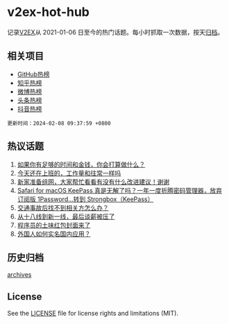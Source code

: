 # v2ex-hot-hub

 记录[V2EX](https://www.v2ex.com/)从 2021-01-06 日至今的热门话题。每小时抓取一次数据，按天[归档](archives)。
 
 ## 相关项目

- [GitHub热榜](https://github.com/snaildev/github-hot-hub)
- [知乎热榜](https://github.com/snaildev/zhihu-hot-hub)
- [微博热榜](https://github.com/snaildev/weibo-hot-hub)
- [头条热榜](https://github.com/snaildev/toutiao-hot-hub)
- [抖音热榜](https://github.com/snaildev/douyin-hot-hub)


 `更新时间：2024-02-08 09:37:59 +0800`

## 热议话题

1. [如果你有足够的时间和金钱，你会打算做什么？](https://www.v2ex.com/t/1014884)
1. [今天还在上班的，工作量和往常一样吗](https://www.v2ex.com/t/1014832)
1. [新家准备组网，大家帮忙看看有没有什么改进建议！谢谢](https://www.v2ex.com/t/1014838)
1. [Safari for macOS KeePass 真是无解了吗？一年一度折腾密码管理器，放弃订阅版 1Password…转到 Strongbox（KeePass）](https://www.v2ex.com/t/1014816)
1. [交通事故后找不到相关方怎么办？](https://www.v2ex.com/t/1014887)
1. [从十八线到新一线，最后谈薪被压了](https://www.v2ex.com/t/1014826)
1. [程序员的土味红包封面来了](https://www.v2ex.com/t/1014878)
1. [外国人如何实名国内应用？](https://www.v2ex.com/t/1014827)

## 历史归档

[archives](archives)

## License

See the [LICENSE](LICENSE) file for license rights and limitations (MIT).
